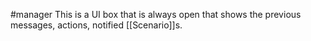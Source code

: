 #manager
This is a UI box that is always open that shows the previous messages, actions, notified [[Scenario]]s. 